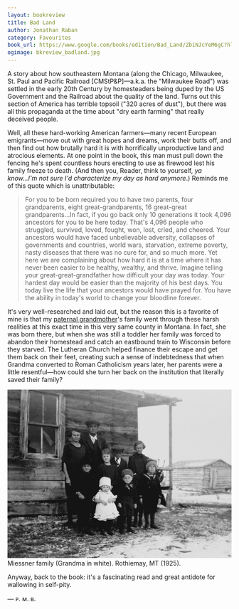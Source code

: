 ```yaml
---
layout: bookreview
title: Bad Land
author: Jonathan Raban
category: Favourites
book_url: https://www.google.com/books/edition/Bad_Land/ZbiNJcYeM6gC?hl=en&gbpv=0
ogimage: bkreview_badland.jpg
---
```

A story about how southeastern Montana (along the Chicago, Milwaukee, St. Paul and Pacific Railroad [CMStP&P]—a.k.a. the "Milwaukee Road") was settled in the early 20th Century by homesteaders being duped by the US Government and the Railroad about the quality of the land. Turns out this section of America has terrible topsoil ("320 acres of dust"), but there was all this propaganda at the time about "dry earth farming" that really deceived people.

Well, all these hard-working American farmers—many recent European emigrants—move out with great hopes and dreams, work their butts off, and then find out how brutally hard it is with horrifically unproductive land and atrocious elements. At one point in the book, this man must pull down the fencing he's spent countless hours erecting to use as firewood lest his family freeze to death. (And then you, Reader, think to yourself, *ya know...I'm not sure I'd characterize my day as hard anymore*.) Reminds me of this quote which is unattributable:
> For you to be born required you to have two parents, four grandparents, eight great-grandparents, 16 great-great grandparents...In fact, if you go back only 10 generations it took 4,096 ancestors for you to be here today. That's 4,096 people who struggled, survived, loved, fought, won, lost, cried, and cheered. Your ancestors would have faced unbelievable adversity, collapses of governments and countries, world wars, starvation, extreme poverty, nasty diseases that there was no cure for, and so much more. Yet here we are complaining about how hard it is at a time where it has never been easier to be healthy, wealthy, and thrive. Imagine telling your great-great-grandfather how difficult your day was today. Your hardest day would be easier than the majority of his best days. You today live the life that your ancestors would have prayed for. You have the ability in today's world to change your bloodline forever.

It's very well-researched and laid out, but the reason this is a favorite of mine is that my <a href="https://www.wikitree.com/wiki/Miessner-9" target="_blank">paternal grandmother</a>'s family went through these harsh realities at this exact time in this very same county in Montana. In fact, she was born there, but when she was still a toddler her family was forced to abandon their homestead and catch an eastbound train to Wisconsin before they starved. The Lutheran Church helped finance their escape and get them back on their feet, creating such a sense of indebtedness that when Grandma converted to Roman Catholicism years later, her parents were a little resentful—how could she turn her back on the institution that literally saved their family?

![Miessner family in Montana](/assets/og/bkreview_Montana25.jpg)
<span class="muted small">Miessner family (Grandma in white). Rothiemay, MT (1925).</span>

Anyway, back to the book: it's a fascinating read and great antidote for wallowing in self-pity.

— ᴘ. ᴍ. ʙ.